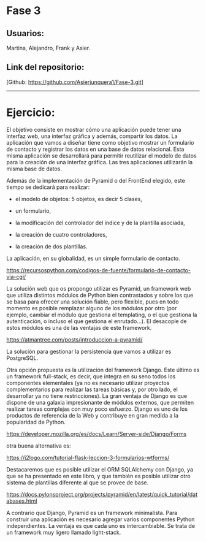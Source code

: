 # Fase 3
## Usuarios:
Martina, Alejandro, Frank y Asier.

## Link del repositorio:
[Github: https://github.com/Asierjunquera1/Fase-3.git]


******************

# Ejercicio:

El objetivo consiste en mostrar cómo una aplicación puede tener una interfaz web, una interfaz gráfica y además, compartir los datos. La aplicación que vamos a diseñar tiene como objetivo mostrar un formulario de contacto y registrar los datos en una base de datos relacional.
Esta misma aplicación se desarrollará para permitir reutilizar el modelo de datos para la creación de una interfaz gráfica. Las tres aplicaciones utilizarán la misma base de datos.

Además de la implementación de Pyramid o del FrontEnd elegido, este tiempo se dedicará para realizar:

- el modelo de objetos: 5 objetos, es decir 5 clases,

- un formulario,

- la modificación del controlador del índice y de la plantilla asociada,

- la creación de cuatro controladores,

- la creación de dos plantillas.

 

La aplicación, en su globalidad, es un simple formulario de contacto.

https://recursospython.com/codigos-de-fuente/formulario-de-contacto-via-cgi/

La solución web que os propongo utilizar es Pyramid, un framework web que utiliza distintos módulos de Python bien contrastados y sobre los que se basa para ofrecer una solución fiable, pero flexible, pues en todo momento es posible remplazar alguno de los módulos por otro (por ejemplo, cambiar el módulo que gestiona el templating, o el que gestiona la autenticación, o incluso el que gestiona el enrutado...). El desacople de estos módulos es una de las ventajas de este framework.

https://atmantree.com/posts/introduccion-a-pyramid/

La solución para gestionar la persistencia que vamos a utilizar es PostgreSQL.

Otra opción propuesta es la utilización del framework Django. Este último es un framework full-stack, es decir, que integra en su seno todos los componentes elementales (ya no es necesario utilizar proyectos complementarios para realizar las tareas básicas y, por otro lado, el desarrollar ya no tiene restricciones). La gran ventaja de Django es que dispone de una galaxia impresionante de módulos externos, que permiten realizar tareas complejas con muy poco esfuerzo. Django es uno de los productos de referencia de la Web y contribuye en gran medida a la popularidad de Python.

https://developer.mozilla.org/es/docs/Learn/Server-side/Django/Forms

otra buena alternativa es:

https://j2logo.com/tutorial-flask-leccion-3-formularios-wtforms/

Destacaremos que es posible utilizar el ORM SQLAlchemy con Django, ya que se ha presentado en este libro, y que también es posible utilizar otro sistema de plantillas diferente al que se provee de base.

https://docs.pylonsproject.org/projects/pyramid/en/latest/quick_tutorial/databases.html

A contrario que Django, Pyramid es un framework minimalista. Para construir una aplicación es necesario agregar varios componentes Python independientes. La ventaja es que cada uno es intercambiable. Se trata de un framework muy ligero llamado light-stack.
